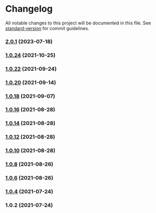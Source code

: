 # Changelog

All notable changes to this project will be documented in this file. See [standard-version](https://github.com/conventional-changelog/standard-version) for commit guidelines.

### [2.0.1](https://github.com/fractal-ly/controlled-form-hook/compare/v1.0.24...v2.0.1) (2023-07-18)

### [1.0.24](https://github.com/fractal-ly/controlled-form-hook/compare/v1.0.22...v1.0.24) (2021-10-25)

### [1.0.22](https://github.com/fractal-ly/controlled-form-hook/compare/v1.0.20...v1.0.22) (2021-09-24)

### [1.0.20](https://github.com/fractal-ly/controlled-form-hook/compare/v1.0.18...v1.0.20) (2021-09-14)

### [1.0.18](https://github.com/fractal-ly/controlled-form-hook/compare/v1.0.16...v1.0.18) (2021-09-07)

### [1.0.16](https://github.com/fractal-ly/controlled-form-hook/compare/v1.0.14...v1.0.16) (2021-08-28)

### [1.0.14](https://github.com/fractal-ly/controlled-form-hook/compare/v1.0.12...v1.0.14) (2021-08-28)

### [1.0.12](https://github.com/fractal-ly/controlled-form-hook/compare/v1.0.9...v1.0.12) (2021-08-28)

### [1.0.10](https://github.com/fractal-ly/controlled-form-hook/compare/v1.0.6...v1.0.10) (2021-08-28)

### [1.0.8](https://github.com/fractal-ly/controlled-form-hook/compare/v1.0.6...v1.0.8) (2021-08-26)

### [1.0.6](https://github.com/fractal-ly/controlled-form-hook/compare/v1.0.4...v1.0.6) (2021-08-26)

### [1.0.4](https://github.com/fractal-ly/controlled-form-hook/compare/v1.0.2...v1.0.4) (2021-07-24)

### 1.0.2 (2021-07-24)
